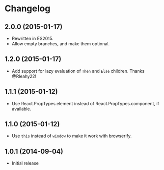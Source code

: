 
# Changelog

## 2.0.0 (2015-01-17)

- Rewritten in ES2015.
- Allow empty branches, and make them optional.

## 1.2.0 (2015-01-17)

- Add support for lazy evaluation of `Then` and `Else` children. Thanks @Rleahy22!

## 1.1.1 (2015-01-12)

- Use React.PropTypes.element instead of React.PropTypes.component, if available.

## 1.1.0 (2015-01-12)

- Use `this` instead of `window` to make it work with browserify.

## 1.0.1 (2014-09-04)

- Initial release

